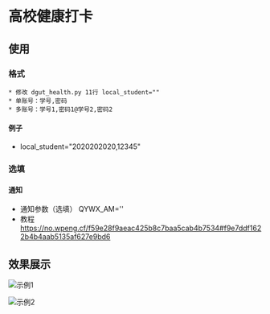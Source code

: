# 高校健康打卡
## 使用
### 格式
    * 修改 dgut_health.py 11行 local_student=""
    * 单账号：学号,密码 
    * 多账号：学号1,密码1@学号2,密码2
#### 例子
*    local_student="2020202020,12345"
### 选填
#### 通知
* 通知参数（选填）
QYWX_AM=''
* 教程 https://no.wpeng.cf/f59e28f9aeac425b8c7baa5cab4b7534#f9e7ddf1622b4b4aab5135af627e9bd6

## 效果展示
![示例1](https://cdn.jsdelivr.net/gh/Wpenga/image@main/20220410132900.png)

![示例2](https://cdn.jsdelivr.net/gh/Wpenga/image@main/20220410133519.png)
